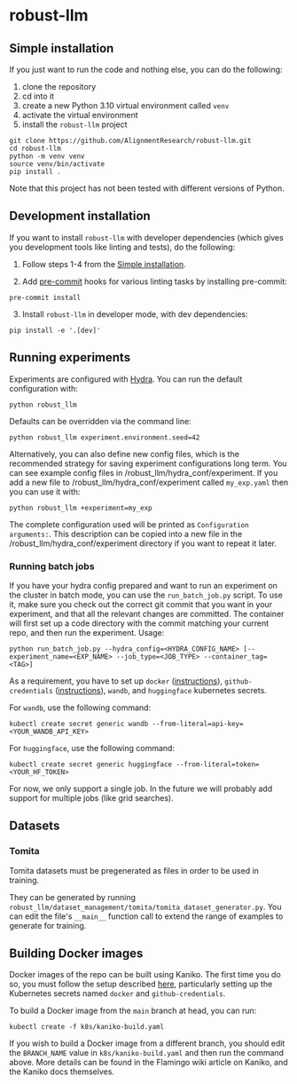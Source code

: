 # robust-llm

## Simple installation
If you just want to run the code and nothing else, you can do the following:

1. clone the repository
2. cd into it
3. create a new Python 3.10 virtual environment called `venv`
4. activate the virtual environment
5. install the `robust-llm` project
```
git clone https://github.com/AlignmentResearch/robust-llm.git
cd robust-llm
python -m venv venv
source venv/bin/activate
pip install .
```

Note that this project has not been tested with different versions of Python.

## Development installation

If you want to install `robust-llm` with developer dependencies (which gives you development tools like linting and tests), do the following:

1. Follow steps 1-4 from the [Simple installation](#simple-installation).

2. Add [pre-commit](https://pre-commit.com/) hooks for various linting tasks by installing pre-commit:
```
pre-commit install
```
3. Install `robust-llm` in developer mode, with dev dependencies:
```
pip install -e '.[dev]'
```


## Running experiments
Experiments are configured with [Hydra](https://hydra.cc/). You can run the default configuration with:

```
python robust_llm
```

Defaults can be overridden via the command line:

```
python robust_llm experiment.environment.seed=42
```

Alternatively, you can also define new config files, which is the recommended strategy for saving experiment configurations long term. You can see example config files in /robust_llm/hydra_conf/experiment. If you add a new file to /robust_llm/hydra_conf/experiment called `my_exp.yaml` then you can use it with:

```
python robust_llm +experiment=my_exp
```

The complete configuration used will be printed as `Configuration arguments:`. This description can be copied into a new file in the /robust_llm/hydra_conf/experiment directory if you want to repeat it later.

### Running batch jobs
If you have your hydra config prepared and want to run an experiment on the cluster in batch mode, you can use the `run_batch_job.py` script. To use it, make sure you check out the correct git commit that you want in your experiment, and that all the relevant changes are committed. The container will first set up a code directory with the commit matching your current repo, and then run the experiment. Usage:

```
python run_batch_job.py --hydra_config=<HYDRA_CONFIG_NAME> [--experiment_name=<EXP_NAME> --job_type=<JOB_TYPE> --container_tag=<TAG>]
```

As a requirement, you have to set up `docker` ([instructions](https://github.com/AlignmentResearch/flamingo/wiki/Docker-tutorial:-secure-credentials-and-basic-use#read-only-credentials-for-your-cluster-account)), `github-credentials` ([instructions](https://github.com/AlignmentResearch/flamingo/wiki/Build-Docker-images-on-the-cluster:-Kaniko#authentication-1-pulling-from-your-private-github-repo)), `wandb`, and `huggingface` kubernetes secrets.

For `wandb`, use the following command:

```
kubectl create secret generic wandb --from-literal=api-key=<YOUR_WANDB_API_KEY>
```

For `huggingface`, use the following command:

```
kubectl create secret generic huggingface --from-literal=token=<YOUR_HF_TOKEN>
```

For now, we only support a single job. In the future we will probably add support for multiple jobs (like grid searches).

## Datasets

### Tomita
Tomita datasets must be pregenerated as files in order to be used in training.

They can be generated by running `robust_llm/dataset_management/tomita/tomita_dataset_generator.py`. You can edit the file's `__main__` function call to extend the range of examples to generate for training.

## Building Docker images
Docker images of the repo can be built using Kaniko. The first time you do so, you must follow the setup described [here](https://github.com/AlignmentResearch/flamingo/wiki/Build-Docker-images-on-the-cluster:-Kaniko), particularly setting up the Kubernetes secrets named `docker` and `github-credentials`.

To build a Docker image from the `main` branch at head, you can run:

```
kubectl create -f k8s/kaniko-build.yaml
```

If you wish to build a Docker image from a different branch, you should edit the `BRANCH_NAME` value in `k8s/kaniko-build.yaml` and then run the command above. More details can be found in the Flamingo wiki article on Kaniko, and the Kaniko docs themselves.
